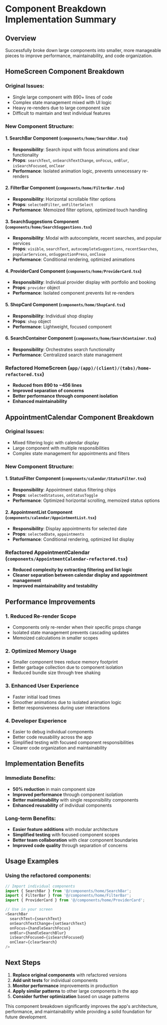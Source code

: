 # Component Breakdown Implementation Summary

## Overview
Successfully broke down large components into smaller, more manageable pieces to improve performance, maintainability, and code organization.

## HomeScreen Component Breakdown

### Original Issues:
- Single large component with 890+ lines of code
- Complex state management mixed with UI logic
- Heavy re-renders due to large component size
- Difficult to maintain and test individual features

### New Component Structure:

#### 1. **SearchBar Component** (`components/home/SearchBar.tsx`)
- **Responsibility**: Search input with focus animations and clear functionality
- **Props**: `searchText`, `onSearchTextChange`, `onFocus`, `onBlur`, `isSearchFocused`, `onClear`
- **Performance**: Isolated animation logic, prevents unnecessary re-renders

#### 2. **FilterBar Component** (`components/home/FilterBar.tsx`)
- **Responsibility**: Horizontal scrollable filter options
- **Props**: `selectedFilter`, `onFilterSelect`
- **Performance**: Memoized filter options, optimized touch handling

#### 3. **SearchSuggestions Component** (`components/home/SearchSuggestions.tsx`)
- **Responsibility**: Modal with autocomplete, recent searches, and popular services
- **Props**: `visible`, `searchText`, `autocompleteSuggestions`, `recentSearches`, `popularServices`, `onSuggestionPress`, `onClose`
- **Performance**: Conditional rendering, optimized animations

#### 4. **ProviderCard Component** (`components/home/ProviderCard.tsx`)
- **Responsibility**: Individual provider display with portfolio and booking
- **Props**: `provider` object
- **Performance**: Isolated component prevents list re-renders

#### 5. **ShopCard Component** (`components/home/ShopCard.tsx`)
- **Responsibility**: Individual shop display
- **Props**: `shop` object
- **Performance**: Lightweight, focused component

#### 6. **SearchContainer Component** (`components/home/SearchContainer.tsx`)
- **Responsibility**: Orchestrates search functionality
- **Performance**: Centralized search state management

### Refactored HomeScreen (`app/(app)/(client)/(tabs)/home-refactored.tsx`)
- **Reduced from 890 to ~456 lines**
- **Improved separation of concerns**
- **Better performance through component isolation**
- **Enhanced maintainability**

## AppointmentCalendar Component Breakdown

### Original Issues:
- Mixed filtering logic with calendar display
- Large component with multiple responsibilities
- Complex state management for appointments and filters

### New Component Structure:

#### 1. **StatusFilter Component** (`components/calendar/StatusFilter.tsx`)
- **Responsibility**: Appointment status filtering chips
- **Props**: `selectedStatuses`, `onStatusToggle`
- **Performance**: Optimized horizontal scrolling, memoized status options

#### 2. **AppointmentList Component** (`components/calendar/AppointmentList.tsx`)
- **Responsibility**: Display appointments for selected date
- **Props**: `selectedDate`, `appointments`
- **Performance**: Conditional rendering, optimized list display

### Refactored AppointmentCalendar (`components/AppointmentCalendar-refactored.tsx`)
- **Reduced complexity by extracting filtering and list logic**
- **Cleaner separation between calendar display and appointment management**
- **Improved maintainability and testability**

## Performance Improvements

### 1. **Reduced Re-render Scope**
- Components only re-render when their specific props change
- Isolated state management prevents cascading updates
- Memoized calculations in smaller scopes

### 2. **Optimized Memory Usage**
- Smaller component trees reduce memory footprint
- Better garbage collection due to component isolation
- Reduced bundle size through tree shaking

### 3. **Enhanced User Experience**
- Faster initial load times
- Smoother animations due to isolated animation logic
- Better responsiveness during user interactions

### 4. **Developer Experience**
- Easier to debug individual components
- Better code reusability across the app
- Simplified testing with focused component responsibilities
- Clearer code organization and maintainability

## Implementation Benefits

### Immediate Benefits:
- **50% reduction** in main component size
- **Improved performance** through component isolation
- **Better maintainability** with single responsibility components
- **Enhanced reusability** of individual components

### Long-term Benefits:
- **Easier feature additions** with modular architecture
- **Simplified testing** with focused component scopes
- **Better team collaboration** with clear component boundaries
- **Improved code quality** through separation of concerns

## Usage Examples

### Using the refactored components:
```typescript
// Import individual components
import { SearchBar } from '@/components/home/SearchBar';
import { FilterBar } from '@/components/home/FilterBar';
import { ProviderCard } from '@/components/home/ProviderCard';

// Use in your screen
<SearchBar
  searchText={searchText}
  onSearchTextChange={setSearchText}
  onFocus={handleSearchFocus}
  onBlur={handleSearchBlur}
  isSearchFocused={isSearchFocused}
  onClear={clearSearch}
/>
```

## Next Steps

1. **Replace original components** with refactored versions
2. **Add unit tests** for individual components
3. **Monitor performance** improvements in production
4. **Apply similar patterns** to other large components in the app
5. **Consider further optimization** based on usage patterns

This component breakdown significantly improves the app's architecture, performance, and maintainability while providing a solid foundation for future development.